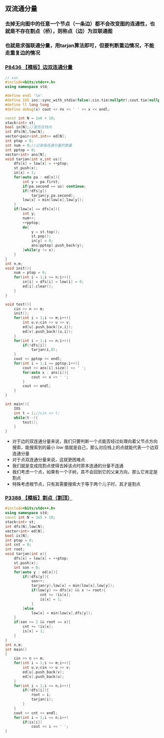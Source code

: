 ## 双流通分量

### 去掉无向图中的任意一个节点（一条边）都不会改变图的连通性，也就是不存在割点（桥），则称点（边）为双联通图

### 也就是求强联通分量，用tarjan算法即可，但要判断重边情况，不能走重复边的情况

### [P8436 【模板】边双连通分量](https://www.luogu.com.cn/problem/P8436)

```cpp
// xxc
#include<bits/stdc++.h>
using namespace std;

#define endl '\n'
#define IOS ios::sync_with_stdio(false);cin.tie(nullptr);cout.tie(nullptr);
#define ll long long
#define debug(x) cout << #x << ' ' << x << endl;

const int N = 1e6 + 10;
stack<int> st;
bool in[N];//是否在栈内
int dfs[N],low[N];
vector<pair<int,int>> ed[N];
int ptop = 0;
int num = 0;//记录强连通分量的数量
int pptop = 0;
vector<int> ans[N];
void tarjan(int x,int us){
	dfs[x] = low[x] = ++ptop;
	st.push(x);
	in[x] = 1;
	for(auto pa : ed[x]){
		int y = pa.first;
		if(pa.second == us) continue;
		if(!dfs[y])
			tarjan(y,pa.second);
		low[x] = min(low[x],low[y]);
	}
	if(low[x] == dfs[x]){
		int y;
		num++;
		++pptop;
		do{
			y = st.top();
			st.pop();
			in[y] = 0;
			ans[pptop].push_back(y);
		}while(y != x);
	}
}
int n,m;
void init(){
	num = ptop = 0;
	for(int i = 1;i <= n;i++){
		in[i] = dfs[i] = low[i] = 0;
		ed[i].clear();
	}
}

void test(){
	cin >> n >> m;
	init();
	for(int i = 1;i <= m;i++){
		int u,v;cin >> u >> v;
		ed[u].push_back({v,i});
		ed[v].push_back({u,i});
	}
	for(int i = 1;i <= n;i++){
		if(!dfs[i])
			tarjan(i,0);
	}
	cout << pptop << endl;
	for(int i = 1;i <= pptop;i++){
		cout << ans[i].size() << ' ';
		for(auto x : ans[i]){
			cout << x << ' ';
		}
		cout << endl;
	}
}

int main(){
	IOS
	int t = 1;//cin >> t;
	while(t--){
		test();
	}
}
```

* 对于边的双连通分量来说，我们只要判断一个点能否经过处理向着父节点方向搜索，能搜索到的最小 $low$ 值就是自己，那么对应栈上的点就能代表一个边双连通分量
* 对于点双连通分量来说，这就更困难点
* 我们就是变成找割点使得去掉该点时原本连通的分量不连通
* 我们考虑一个点，如果有一个子树，其不会回到它的父亲方向，那么它肯定是割点
* 特殊考虑根节点，只有其需要搜索大于等于两个儿子时，其才是割点

### [P3388 【模板】割点（割顶）  ](https://www.luogu.com.cn/problem/P3388#submit)

```cpp
#include<bits/stdc++.h>
using namespace std;
const int N = 3e5 + 10;
stack<int> st;
int dfs[N],low[N];
vector<int> ed[N];
bool is[N];
int ptop = 0;
int cnt = 0;
int root;
void tarjan(int x){
	dfs[x] = low[x] = ++ptop;
	st.push(x);
	int son = 0;
	for(auto y : ed[x]){
		if(!dfs[y]){
			son++;
			tarjan(y);low[x] = min(low[x],low[y]);
			if(low[y] >= dfs[x] && x != root){
				cnt += !is[x];
				is[x] = 1;
			}
		}else
			low[x] = min(low[x],dfs[y]);
	}
	if(son >= 2 && root == x){
		cnt += !is[x];
		is[x] = 1;
	}
}
int n,m;
int main()
{
	cin >> n >> m;
	for(int i = 1;i <= m;i++){
		int u,v;cin >> u >> v;
		ed[u].push_back(v);
		ed[v].push_back(u);
	}
	for(int i = 1;i <= n;i++){
		if(!dfs[i]){
			root = i;
			tarjan(i);
		}
	}
	cout << cnt << endl;
	for(int i = 1;i <= n;i++)
		if(is[i])
			cout << i << ' ';
}
```

